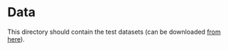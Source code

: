 # Data

This directory should contain the test datasets (can be downloaded [from here](https://drive.google.com/open?id=1c6gdvI0ipQWkkn30s3LIhB56blN4lf-i)).
